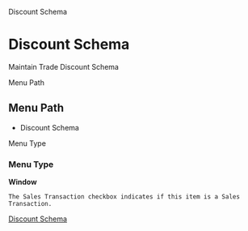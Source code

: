 
Discount Schema
# Discount Schema


Maintain Trade Discount Schema

Menu Path
## Menu Path



- Discount Schema

Menu Type
### Menu Type

**Window**

```
The Sales Transaction checkbox indicates if this item is a Sales Transaction.
```

[Discount Schema](functional-guide/window/window-discount-schema.md)